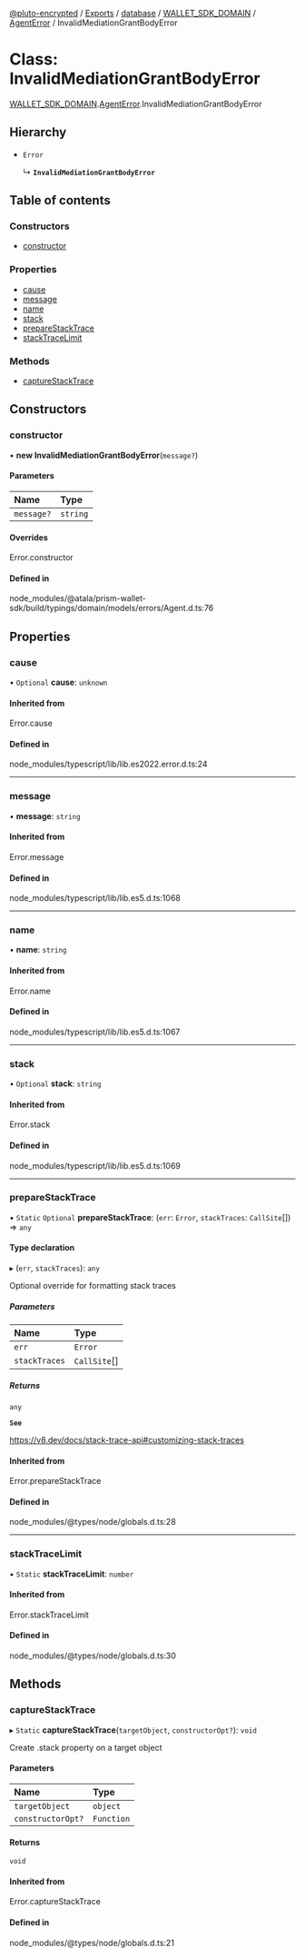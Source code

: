 [@pluto-encrypted](../README.md) / [Exports](../modules.md) / [database](../modules/database-1.md) / [WALLET\_SDK\_DOMAIN](../modules/database-1.WALLET_SDK_DOMAIN.md) / [AgentError](../modules/database-1.WALLET_SDK_DOMAIN.AgentError.md) / InvalidMediationGrantBodyError

# Class: InvalidMediationGrantBodyError

[WALLET\_SDK\_DOMAIN](../modules/database-1.WALLET_SDK_DOMAIN.md).[AgentError](../modules/database-1.WALLET_SDK_DOMAIN.AgentError.md).InvalidMediationGrantBodyError

## Hierarchy

- `Error`

  ↳ **`InvalidMediationGrantBodyError`**

## Table of contents

### Constructors

- [constructor](database-1.WALLET_SDK_DOMAIN.AgentError.InvalidMediationGrantBodyError.md#constructor)

### Properties

- [cause](database-1.WALLET_SDK_DOMAIN.AgentError.InvalidMediationGrantBodyError.md#cause)
- [message](database-1.WALLET_SDK_DOMAIN.AgentError.InvalidMediationGrantBodyError.md#message)
- [name](database-1.WALLET_SDK_DOMAIN.AgentError.InvalidMediationGrantBodyError.md#name)
- [stack](database-1.WALLET_SDK_DOMAIN.AgentError.InvalidMediationGrantBodyError.md#stack)
- [prepareStackTrace](database-1.WALLET_SDK_DOMAIN.AgentError.InvalidMediationGrantBodyError.md#preparestacktrace)
- [stackTraceLimit](database-1.WALLET_SDK_DOMAIN.AgentError.InvalidMediationGrantBodyError.md#stacktracelimit)

### Methods

- [captureStackTrace](database-1.WALLET_SDK_DOMAIN.AgentError.InvalidMediationGrantBodyError.md#capturestacktrace)

## Constructors

### constructor

• **new InvalidMediationGrantBodyError**(`message?`)

#### Parameters

| Name | Type |
| :------ | :------ |
| `message?` | `string` |

#### Overrides

Error.constructor

#### Defined in

node_modules/@atala/prism-wallet-sdk/build/typings/domain/models/errors/Agent.d.ts:76

## Properties

### cause

• `Optional` **cause**: `unknown`

#### Inherited from

Error.cause

#### Defined in

node_modules/typescript/lib/lib.es2022.error.d.ts:24

___

### message

• **message**: `string`

#### Inherited from

Error.message

#### Defined in

node_modules/typescript/lib/lib.es5.d.ts:1068

___

### name

• **name**: `string`

#### Inherited from

Error.name

#### Defined in

node_modules/typescript/lib/lib.es5.d.ts:1067

___

### stack

• `Optional` **stack**: `string`

#### Inherited from

Error.stack

#### Defined in

node_modules/typescript/lib/lib.es5.d.ts:1069

___

### prepareStackTrace

▪ `Static` `Optional` **prepareStackTrace**: (`err`: `Error`, `stackTraces`: `CallSite`[]) => `any`

#### Type declaration

▸ (`err`, `stackTraces`): `any`

Optional override for formatting stack traces

##### Parameters

| Name | Type |
| :------ | :------ |
| `err` | `Error` |
| `stackTraces` | `CallSite`[] |

##### Returns

`any`

**`See`**

https://v8.dev/docs/stack-trace-api#customizing-stack-traces

#### Inherited from

Error.prepareStackTrace

#### Defined in

node_modules/@types/node/globals.d.ts:28

___

### stackTraceLimit

▪ `Static` **stackTraceLimit**: `number`

#### Inherited from

Error.stackTraceLimit

#### Defined in

node_modules/@types/node/globals.d.ts:30

## Methods

### captureStackTrace

▸ `Static` **captureStackTrace**(`targetObject`, `constructorOpt?`): `void`

Create .stack property on a target object

#### Parameters

| Name | Type |
| :------ | :------ |
| `targetObject` | `object` |
| `constructorOpt?` | `Function` |

#### Returns

`void`

#### Inherited from

Error.captureStackTrace

#### Defined in

node_modules/@types/node/globals.d.ts:21
